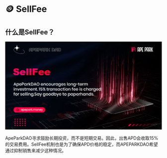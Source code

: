 # 🪙 SellFee

## 什么**是SellFee？**

![](.gitbook/assets/Sellfee.jpg)

ApeParkDAO寻求鼓励长期投资，而不是短期交易。因此，出售APD会收取15%的交易费用。SellFee机制也是为了确保APD价格的稳定，而APEPARKDAO希望通过抑制销售来减少这种情况。
